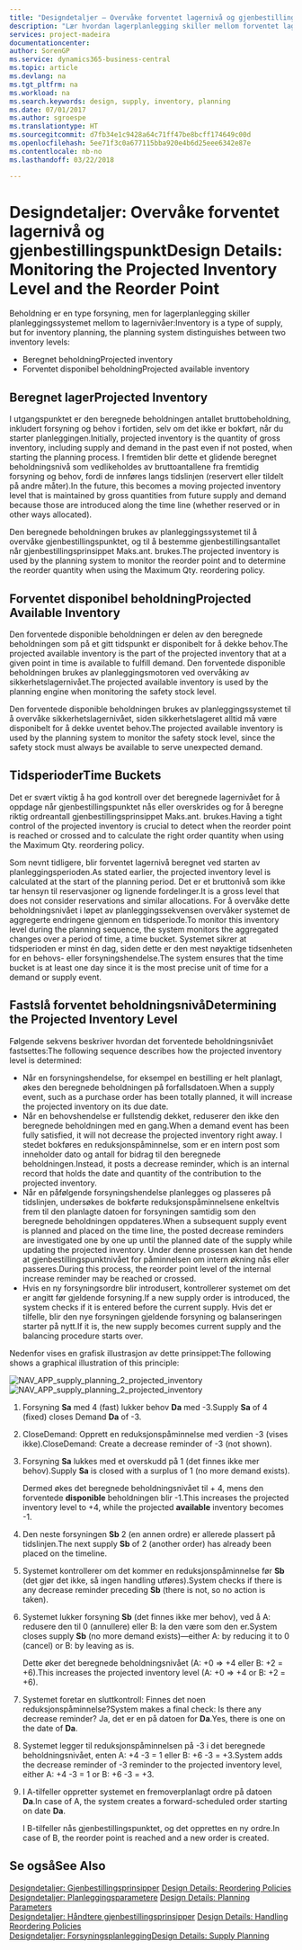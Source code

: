 ```yaml
---
title: "Designdetaljer – Overvåke forventet lagernivå og gjenbestillingspunkt | Microsoft-dokumentasjon"
description: "Lær hvordan lagerplanlegging skiller mellom forventet lagernivå og forventet disponibelt lagernivå."
services: project-madeira
documentationcenter: 
author: SorenGP
ms.service: dynamics365-business-central
ms.topic: article
ms.devlang: na
ms.tgt_pltfrm: na
ms.workload: na
ms.search.keywords: design, supply, inventory, planning
ms.date: 07/01/2017
ms.author: sgroespe
ms.translationtype: HT
ms.sourcegitcommit: d7fb34e1c9428a64c71ff47be8bcff174649c00d
ms.openlocfilehash: 5ee71f3c0a677115bba920e4b6d25eee6342e87e
ms.contentlocale: nb-no
ms.lasthandoff: 03/22/2018

---
```

# <a name="design-details-monitoring-the-projected-inventory-level-and-the-reorder-point"></a><span data-ttu-id="e51f3-103">Designdetaljer: Overvåke forventet lagernivå og gjenbestillingspunkt</span><span class="sxs-lookup"><span data-stu-id="e51f3-103">Design Details: Monitoring the Projected Inventory Level and the Reorder Point</span></span>
<span data-ttu-id="e51f3-104">Beholdning er en type forsyning, men for lagerplanlegging skiller planleggingssystemet mellom to lagernivåer:</span><span class="sxs-lookup"><span data-stu-id="e51f3-104">Inventory is a type of supply, but for inventory planning, the planning system distinguishes between two inventory levels:</span></span>  

* <span data-ttu-id="e51f3-105">Beregnet beholdning</span><span class="sxs-lookup"><span data-stu-id="e51f3-105">Projected inventory</span></span>  
* <span data-ttu-id="e51f3-106">Forventet disponibel beholdning</span><span class="sxs-lookup"><span data-stu-id="e51f3-106">Projected available inventory</span></span>  

## <a name="projected-inventory"></a><span data-ttu-id="e51f3-107">Beregnet lager</span><span class="sxs-lookup"><span data-stu-id="e51f3-107">Projected Inventory</span></span>  
<span data-ttu-id="e51f3-108">I utgangspunktet er den beregnede beholdningen antallet bruttobeholdning, inkludert forsyning og behov i fortiden, selv om det ikke er bokført, når du starter planleggingen.</span><span class="sxs-lookup"><span data-stu-id="e51f3-108">Initially, projected inventory is the quantity of gross inventory, including supply and demand in the past even if not posted, when starting the planning process.</span></span> <span data-ttu-id="e51f3-109">I fremtiden blir dette et glidende beregnet beholdningsnivå som vedlikeholdes av bruttoantallene fra fremtidig forsyning og behov, fordi de innføres langs tidslinjen (reservert eller tildelt på andre måter).</span><span class="sxs-lookup"><span data-stu-id="e51f3-109">In the future, this becomes a moving projected inventory level that is maintained by gross quantities from future supply and demand because those are introduced along the time line (whether reserved or in other ways allocated).</span></span>  

<span data-ttu-id="e51f3-110">Den beregnede beholdningen brukes av planleggingssystemet til å overvåke gjenbestillingspunktet, og til å bestemme gjenbestillingsantallet når gjenbestillingsprinsippet Maks.ant. brukes.</span><span class="sxs-lookup"><span data-stu-id="e51f3-110">The projected inventory is used by the planning system to monitor the reorder point and to determine the reorder quantity when using the Maximum Qty. reordering policy.</span></span>  

## <a name="projected-available-inventory"></a><span data-ttu-id="e51f3-111">Forventet disponibel beholdning</span><span class="sxs-lookup"><span data-stu-id="e51f3-111">Projected Available Inventory</span></span>  
<span data-ttu-id="e51f3-112">Den forventede disponible beholdningen er delen av den beregnede beholdningen som på et gitt tidspunkt er disponibelt for å dekke behov.</span><span class="sxs-lookup"><span data-stu-id="e51f3-112">The projected available inventory is the part of the projected inventory that at a given point in time is available to fulfill demand.</span></span> <span data-ttu-id="e51f3-113">Den forventede disponible beholdningen brukes av planleggingsmotoren ved overvåking av sikkerhetslagernivået.</span><span class="sxs-lookup"><span data-stu-id="e51f3-113">The projected available inventory is used by the planning engine when monitoring the safety stock level.</span></span>  

<span data-ttu-id="e51f3-114">Den forventede disponible beholdningen brukes av planleggingssystemet til å overvåke sikkerhetslagernivået, siden sikkerhetslageret alltid må være disponibelt for å dekke uventet behov.</span><span class="sxs-lookup"><span data-stu-id="e51f3-114">The projected available inventory is used by the planning system to monitor the safety stock level, since the safety stock must always be available to serve unexpected demand.</span></span>  

## <a name="time-buckets"></a><span data-ttu-id="e51f3-115">Tidsperioder</span><span class="sxs-lookup"><span data-stu-id="e51f3-115">Time Buckets</span></span>  
<span data-ttu-id="e51f3-116">Det er svært viktig å ha god kontroll over det beregnede lagernivået for å oppdage når gjenbestillingspunktet nås eller overskrides og for å beregne riktig ordreantall gjenbestillingsprinsippet Maks.ant. brukes.</span><span class="sxs-lookup"><span data-stu-id="e51f3-116">Having a tight control of the projected inventory is crucial to detect when the reorder point is reached or crossed and to calculate the right order quantity when using the Maximum Qty. reordering policy.</span></span>  

<span data-ttu-id="e51f3-117">Som nevnt tidligere, blir forventet lagernivå beregnet ved starten av planleggingsperioden.</span><span class="sxs-lookup"><span data-stu-id="e51f3-117">As stated earlier, the projected inventory level is calculated at the start of the planning period.</span></span> <span data-ttu-id="e51f3-118">Det er et bruttonivå som ikke tar hensyn til reservasjoner og lignende fordelinger.</span><span class="sxs-lookup"><span data-stu-id="e51f3-118">It is a gross level that does not consider reservations and similar allocations.</span></span> <span data-ttu-id="e51f3-119">For å overvåke dette beholdningsnivået i løpet av planleggingssekvensen overvåker systemet de aggregerte endringene gjennom en tidsperiode.</span><span class="sxs-lookup"><span data-stu-id="e51f3-119">To monitor this inventory level during the planning sequence, the system monitors the aggregated changes over a period of time, a time bucket.</span></span> <span data-ttu-id="e51f3-120">Systemet sikrer at tidsperioden er minst én dag, siden dette er den mest nøyaktige tidsenheten for en behovs- eller forsyningshendelse.</span><span class="sxs-lookup"><span data-stu-id="e51f3-120">The system ensures that the time bucket is at least one day since it is the most precise unit of time for a demand or supply event.</span></span>  

## <a name="determining-the-projected-inventory-level"></a><span data-ttu-id="e51f3-121">Fastslå forventet beholdningsnivå</span><span class="sxs-lookup"><span data-stu-id="e51f3-121">Determining the Projected Inventory Level</span></span>  
<span data-ttu-id="e51f3-122">Følgende sekvens beskriver hvordan det forventede beholdningsnivået fastsettes:</span><span class="sxs-lookup"><span data-stu-id="e51f3-122">The following sequence describes how the projected inventory level is determined:</span></span>  

* <span data-ttu-id="e51f3-123">Når en forsyningshendelse, for eksempel en bestilling er helt planlagt, økes den beregnede beholdningen på forfallsdatoen.</span><span class="sxs-lookup"><span data-stu-id="e51f3-123">When a supply event, such as a purchase order has been totally planned, it will increase the projected inventory on its due date.</span></span>  
* <span data-ttu-id="e51f3-124">Når en behovshendelse er fullstendig dekket, reduserer den ikke den beregnede beholdningen med en gang.</span><span class="sxs-lookup"><span data-stu-id="e51f3-124">When a demand event has been fully satisfied, it will not decrease the projected inventory right away.</span></span> <span data-ttu-id="e51f3-125">I stedet bokføres en reduksjonspåminnelse, som er en intern post som inneholder dato og antall for bidrag til den beregnede beholdningen.</span><span class="sxs-lookup"><span data-stu-id="e51f3-125">Instead, it posts a decrease reminder, which is an internal record that holds the date and quantity of the contribution to the projected inventory.</span></span>  
* <span data-ttu-id="e51f3-126">Når en påfølgende forsyningshendelse planlegges og plasseres på tidslinjen, undersøkes de bokførte reduksjonspåminnelsene enkeltvis frem til den planlagte datoen for forsyningen samtidig som den beregnede beholdningen oppdateres.</span><span class="sxs-lookup"><span data-stu-id="e51f3-126">When a subsequent supply event is planned and placed on the time line, the posted decrease reminders are investigated one by one up until the planned date of the supply while updating the projected inventory.</span></span> <span data-ttu-id="e51f3-127">Under denne prosessen kan det hende at gjenbestillingspunktnivået for påminnelsen om intern økning nås eller passeres.</span><span class="sxs-lookup"><span data-stu-id="e51f3-127">During this process, the reorder point level of the internal increase reminder may be reached or crossed.</span></span>  
* <span data-ttu-id="e51f3-128">Hvis en ny forsyningsordre blir introdusert, kontrollerer systemet om det er angitt før gjeldende forsyning.</span><span class="sxs-lookup"><span data-stu-id="e51f3-128">If a new supply order is introduced, the system checks if it is entered before the current supply.</span></span> <span data-ttu-id="e51f3-129">Hvis det er tilfelle, blir den nye forsyningen gjeldende forsyning og balanseringen starter på nytt.</span><span class="sxs-lookup"><span data-stu-id="e51f3-129">If it is, the new supply becomes current supply and the balancing procedure starts over.</span></span>  

<span data-ttu-id="e51f3-130">Nedenfor vises en grafisk illustrasjon av dette prinsippet:</span><span class="sxs-lookup"><span data-stu-id="e51f3-130">The following shows a graphical illustration of this principle:</span></span>  

<span data-ttu-id="e51f3-131">![](media/nav_app_supply_planning_2_projected_inventory.png "NAV_APP_supply_planning_2_projected_inventory")</span><span class="sxs-lookup"><span data-stu-id="e51f3-131">![](media/nav_app_supply_planning_2_projected_inventory.png "NAV_APP_supply_planning_2_projected_inventory")</span></span>  

1. <span data-ttu-id="e51f3-132">Forsyning **Sa** med 4 (fast) lukker behov **Da** med -3.</span><span class="sxs-lookup"><span data-stu-id="e51f3-132">Supply **Sa** of 4 (fixed) closes Demand **Da** of -3.</span></span>  
2. <span data-ttu-id="e51f3-133">CloseDemand: Opprett en reduksjonspåminnelse med verdien -3 (vises ikke).</span><span class="sxs-lookup"><span data-stu-id="e51f3-133">CloseDemand: Create a decrease reminder of -3 (not shown).</span></span>  
3. <span data-ttu-id="e51f3-134">Forsyning **Sa** lukkes med et overskudd på 1 (det finnes ikke mer behov).</span><span class="sxs-lookup"><span data-stu-id="e51f3-134">Supply **Sa** is closed with a surplus of 1 (no more demand exists).</span></span>  

     <span data-ttu-id="e51f3-135">Dermed økes det beregnede beholdningsnivået til + 4, mens den forventede **disponible** beholdningen blir -1.</span><span class="sxs-lookup"><span data-stu-id="e51f3-135">This increases the projected inventory level to +4, while the projected **available** inventory becomes -1.</span></span>  

4. <span data-ttu-id="e51f3-136">Den neste forsyningen **Sb** 2 (en annen ordre) er allerede plassert på tidslinjen.</span><span class="sxs-lookup"><span data-stu-id="e51f3-136">The next supply **Sb** of 2 (another order) has already been placed on the timeline.</span></span>  
5. <span data-ttu-id="e51f3-137">Systemet kontrollerer om det kommer en reduksjonspåminnelse før **Sb** (det gjør det ikke, så ingen handling utføres).</span><span class="sxs-lookup"><span data-stu-id="e51f3-137">System checks if there is any decrease reminder preceding **Sb** (there is not, so no action is taken).</span></span>  
6. <span data-ttu-id="e51f3-138">Systemet lukker forsyning **Sb** (det finnes ikke mer behov), ved å A: redusere den til 0 (annullere) eller B: la den være som den er.</span><span class="sxs-lookup"><span data-stu-id="e51f3-138">System closes supply **Sb** (no more demand exists)—either A: by reducing it to 0 (cancel) or B: by leaving as is.</span></span>  

     <span data-ttu-id="e51f3-139">Dette øker det beregnede beholdningsnivået (A: +0 => +4 eller B: +2 = +6).</span><span class="sxs-lookup"><span data-stu-id="e51f3-139">This increases the projected inventory level (A: +0 => +4 or B: +2 = +6).</span></span>  

7. <span data-ttu-id="e51f3-140">Systemet foretar en sluttkontroll: Finnes det noen reduksjonspåminnelse?</span><span class="sxs-lookup"><span data-stu-id="e51f3-140">System makes a final check: Is there any decrease reminder?</span></span> <span data-ttu-id="e51f3-141">Ja, det er en på datoen for **Da**.</span><span class="sxs-lookup"><span data-stu-id="e51f3-141">Yes, there is one on the date of **Da**.</span></span>  
8. <span data-ttu-id="e51f3-142">Systemet legger til reduksjonspåminnelsen på -3 i det beregnede beholdningsnivået, enten A: +4 -3 = 1 eller B: +6 -3 = +3.</span><span class="sxs-lookup"><span data-stu-id="e51f3-142">System adds the decrease reminder of -3 reminder to the projected inventory level, either A: +4 -3 = 1 or B: +6 -3 = +3.</span></span>  
9. <span data-ttu-id="e51f3-143">I A-tilfeller oppretter systemet en fremoverplanlagt ordre på datoen **Da**.</span><span class="sxs-lookup"><span data-stu-id="e51f3-143">In case of A, the system creates a forward-scheduled order starting on date **Da**.</span></span>  

     <span data-ttu-id="e51f3-144">I B-tilfeller nås gjenbestillingspunktet, og det opprettes en ny ordre.</span><span class="sxs-lookup"><span data-stu-id="e51f3-144">In case of B, the reorder point is reached and a new order is created.</span></span>  

## <a name="see-also"></a><span data-ttu-id="e51f3-145">Se også</span><span class="sxs-lookup"><span data-stu-id="e51f3-145">See Also</span></span>  
<span data-ttu-id="e51f3-146">[Designdetaljer: Gjenbestillingsprinsipper](design-details-reordering-policies.md) </span><span class="sxs-lookup"><span data-stu-id="e51f3-146">[Design Details: Reordering Policies](design-details-reordering-policies.md) </span></span>  
<span data-ttu-id="e51f3-147">[Designdetaljer: Planleggingsparametere](design-details-planning-parameters.md) </span><span class="sxs-lookup"><span data-stu-id="e51f3-147">[Design Details: Planning Parameters](design-details-planning-parameters.md) </span></span>  
<span data-ttu-id="e51f3-148">[Designdetaljer: Håndtere gjenbestillingsprinsipper](design-details-handling-reordering-policies.md) </span><span class="sxs-lookup"><span data-stu-id="e51f3-148">[Design Details: Handling Reordering Policies](design-details-handling-reordering-policies.md) </span></span>  
[<span data-ttu-id="e51f3-149">Designdetaljer: Forsyningsplanlegging</span><span class="sxs-lookup"><span data-stu-id="e51f3-149">Design Details: Supply Planning</span></span>](design-details-supply-planning.md)

